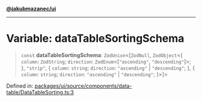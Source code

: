 [**@jakubmazanec/ui**](../README.md)

---

# Variable: dataTableSortingSchema

> `const` **dataTableSortingSchema**: `ZodUnion`\<\[`ZodNull`, `ZodObject`\<\{ `column`:
> `ZodString`; `direction`: `ZodEnum`\<\[`"ascending"`, `"descending"`\]\>; \}, `"strip"`, \{
> `column`: `string`; `direction`: `"ascending"` \| `"descending"`; \}, \{ `column`: `string`;
> `direction`: `"ascending"` \| `"descending"`; \}\>\]\>

Defined in:
[packages/ui/source/components/data-table/DataTableSorting.ts:3](https://github.com/jakubmazanec/tools/blob/90a5050fae768000bb00b2044438762c3c8c0f98/packages/ui/source/components/data-table/DataTableSorting.ts#L3)
